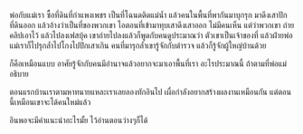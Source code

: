 พ่อกับแม่เรา ซื้อที่ดินที่กำแพงเพชร เป็นที่โฉนดติดแม่น้ำ
แล้วคนในพื้นที่พากันมาบุกรุก มาดึงเสาปักที่ดินออก แล้วอ้างว่าเป็นที่ของพวกเขา ไอตอนที่เข้ามาทุบเสาดึงเสาออก ไม่มีคนเห็น แต่ว่าพวกเขา ถ่ายคลิปเอาไว้ แล้วไปลงเฟสบุ้ค
เขาถ่ายไปลงแล้วก็พูดกับคนดูประมาณว่า ตัวเขาเป็นเจ้าของที่
แล้วฝ่ายพ่อแม่เราก็ไปรุกล้ำไปโกงไปปักเสาเกิน คนที่มารุกล้ำเขารู้จักกับตำรวจ แล้วก็รู้จักผู้ใหญ่บ้านด้วย

ก็คือเหมือนแบบ อาศัยรู้จักกับคนมีอำนาจแล้วอยากจะมาเอาพื้นที่เรา อะไรประมาณนี้ ถ้าตามที่พ่อแม่อธิบาย 

ตอนแรกบ้านเราตามหาทนายแหละเราเลยลองทักอินไป เผื่อกำลังอยากสร้างผลงานเหมือนกัน แต่ตอนนี้เหมือนเขาจะได้คนใหม่แล้ว

อินพอจะมีคำแนะนำอะไรมั้ย ไว้อ่านตอนว่างๆก็ได้